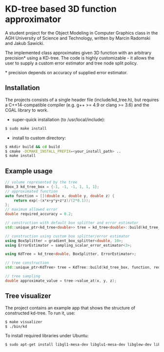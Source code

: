 KD-tree based 3D function approximator
======================================

A student project for the Object Modeling in Computer Graphics class in the AGH University of Science and Technology, written by Marcin Radomski and Jakub Sawicki.

The implemented class approximates given 3D function with an arbitrary precision\* using a KD-tree. The code is highly customizable - it allows the user to supply a custom error estimator and tree node split policy.

\* precision depends on accuracy of supplied error estimator.

Installation
------------

The projects consists of a single header file (include/kd\_tree.h), but requires a C++14-compatible compiler (e.g. g++ >= 4.9 or clang >= 3.6) and the CGAL library to work.

* super-quick installation (to /usr/local/include):
```bash
$ sudo make install
```

* install to custom directory:
```bash
$ mkdir build && cd build
$ cmake -DCMAKE_INSTALL_PREFIX=<your_install_path> ..
$ make install
```

Example usage
-------------

```c++
// volume represented by the tree
Bbox_3 kd_tree_box = {-1, -1, -1, 1, 1, 1};
// approximated function
auto function = [](double x, double y, double z) {
    return exp(-(x*x+y*y+z*z)/(2*0.1));
};
// maximum allowed error
double required_accuracy = 0.2;

// construction with default box splitter and error estimator
std::unique_ptr<kd_tree<double>> tree = kd_tree<double>::build(kd_tree_box, function, required_accuracy);

// construction using custom box splitter/error estimator
using BoxSplitter = gradient_box_splitter<double, 10>;
using ErrorEstimator = sampling_scalar_error_estimator<3>;

using KdTree = kd_tree<double, BoxSplitter, ErrorEstimator>;

// tree construction
std::unique_ptr<KdTree> tree = KdTree::build(kd_tree_box, function, required_accuracy);

// tree sampling
double approximate_value = tree->value_at(x, y, z);
```

Tree visualizer
---------------

The project contains an example app that shows the structure of constructed kd-tree. To run it, use:

```bash
$ make visualizer
$ ./bin/kd
```

To install required libraries under Ubuntu:

```bash
$ sudo apt-get install libgl1-mesa-dev libglu1-mesa-dev libglew-dev libx11-dev libdevil-dev libassimp-dev
```
